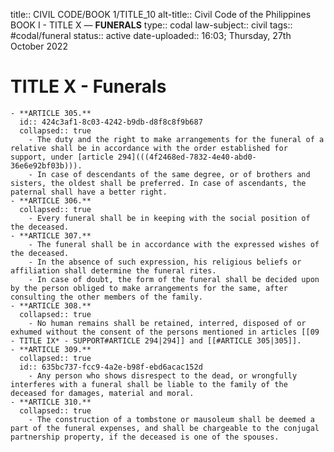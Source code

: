 title:: CIVIL CODE/BOOK 1/TITLE_10
alt-title:: Civil Code of the Philippines BOOK I - TITLE X —  **FUNERALS**
type:: codal
law-subject:: civil
tags:: #codal/funeral
status:: active
date-uploaded:: 16:03; Thursday, 27th October 2022

# TITLE X - Funerals
	- **ARTICLE 305.**
	  id:: 424c3af1-8c03-4242-b9db-d8f8c8f9b687
	  collapsed:: true
		- The duty and the right to make arrangements for the funeral of a relative shall be in accordance with the order established for support, under [article 294](((4f2468ed-7832-4e40-abd0-36e6e92bf03b))).
		- In case of descendants of the same degree, or of brothers and sisters, the oldest shall be preferred. In case of ascendants, the paternal shall have a better right.
	- **ARTICLE 306.**
	  collapsed:: true
		- Every funeral shall be in keeping with the social position of the deceased.
	- **ARTICLE 307.**
		- The funeral shall be in accordance with the expressed wishes of the deceased.
		- In the absence of such expression, his religious beliefs or affiliation shall determine the funeral rites.
		- In case of doubt, the form of the funeral shall be decided upon by the person obliged to make arrangements for the same, after consulting the other members of the family.
	- **ARTICLE 308.**
	  collapsed:: true
		- No human remains shall be retained, interred, disposed of or exhumed without the consent of the persons mentioned in articles [[09 - TITLE IX* - SUPPORT#ARTICLE 294|294]] and [[#ARTICLE 305|305]].
	- **ARTICLE 309.**
	  collapsed:: true
	  id:: 635bc737-fcc9-4a2e-b98f-ebd6acac152d
		- Any person who shows disrespect to the dead, or wrongfully interferes with a funeral shall be liable to the family of the deceased for damages, material and moral.
	- **ARTICLE 310.**
	  collapsed:: true
		- The construction of a tombstone or mausoleum shall be deemed a part of the funeral expenses, and shall be chargeable to the conjugal partnership property, if the deceased is one of the spouses.